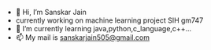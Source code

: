 - 👋 Hi, I’m Sanskar Jain 
- currently working on machine learning project SIH gm747
- 🌱 I’m currently learning java,python,c_language,c++...
- 📫 My mail is sanskarjain505@gmail.com

<!---
stranger2110/stranger2110 is a ✨ special ✨ repository because its `README.md` (this file) appears on your GitHub profile.
You can click the Preview link to take a look at your changes.
--->
